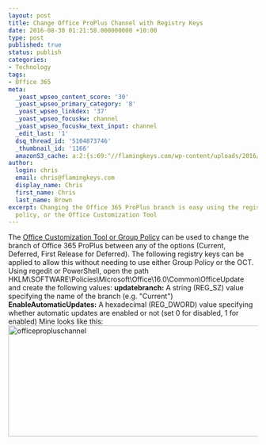 ```yaml
---
layout: post
title: Change Office ProPlus Channel with Registry Keys
date: 2016-08-30 01:21:58.000000000 +10:00
type: post
published: true
status: publish
categories:
- Technology
tags:
- Office 365
meta:
  _yoast_wpseo_content_score: '30'
  _yoast_wpseo_primary_category: '8'
  _yoast_wpseo_linkdex: '37'
  _yoast_wpseo_focuskw: channel
  _yoast_wpseo_focuskw_text_input: channel
  _edit_last: '1'
  dsq_thread_id: '5104873746'
  _thumbnail_id: '1166'
  amazonS3_cache: a:2:{s:69:"//flamingkeys.com/wp-content/uploads/2016/08/officepropluschannel.png";i:1166;s:85:"//static.flamingkeys.com/wp-content/uploads/2016/08/30012311/officepropluschannel.png";i:1166;}
author:
  login: chris
  email: chris@flamingkeys.com
  display_name: Chris
  first_name: Chris
  last_name: Brown
excerpt: Changing the Office 365 ProPlus branch is easy using the registry, group
  policy, or the Office Customization Tool
---
```

The <a href="https://technet.microsoft.com/en-au/library/mt455210.aspx" target="_blank">Office Customization Tool or Group Policy</a> can be used to change the branch of Office 365 ProPlus between any of the options (Current, Deferred, First Release for Deferred). The following registry keys can be applied to allow this without needing to use either Group Policy or the OCT.
Using regedit or PowerShell, open the path HKLM\SOFTWARE\Policies\Microsoft\Office\16.0\Common\OfficeUpdate and create the following values:
**updatebranch:** A string (REG_SZ) value specifying the name of the branch (e.g. "Current")
**EnableAutomaticUpdates:** A hexadecimal (REG_DWORD) value specifying whether automatic updates are enabled or not (set 0 for disabled, 1 for enabled)
Mine looks like this:
<img src="{{ site.baseurl }}/assets/officepropluschannel.png" alt="officepropluschannel" width="806" height="224" class="aligncenter size-full wp-image-1166" />
